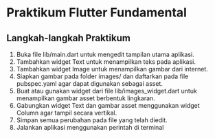 # Praktikum Flutter Fundamental

## Langkah-langkah Praktikum

1. Buka file lib/main.dart untuk mengedit tampilan utama aplikasi.
2. Tambahkan widget Text untuk menampilkan teks pada aplikasi.
3. Tambahkan widget Image untuk menampilkan gambar dari internet.
4. Siapkan gambar pada folder images/ dan daftarkan pada file pubspec.yaml agar dapat digunakan sebagai asset.
5. Buat atau gunakan widget dari file lib/images_widget.dart untuk menampilkan gambar asset berbentuk lingkaran.
6. Gabungkan widget Text dan gambar asset menggunakan widget Column agar tampil secara vertikal.
7. Simpan semua perubahan pada file yang telah diedit.
8. Jalankan aplikasi menggunakan perintah di terminal
